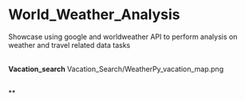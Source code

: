 # World_Weather_Analysis
Showcase using google and worldweather API to perform analysis on weather and travel related data tasks

<br/>**Vacation_search**
Vacation_Search/WeatherPy_vacation_map.png

<br/>**
